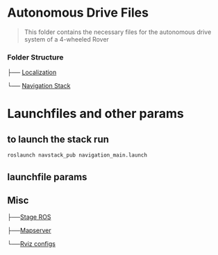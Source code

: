 # Autonomous Drive Files

> This folder contains the necessary files for the autonomous drive system of a 4-wheeled Rover


### Folder Structure

├── [Localization](https://github.com/Adipks/autonomous_navigation/blob/main/localization_data_pub/localization_data.md)

└── [Navigation Stack](https://github.com/Adipks/autonomous_navigation/blob/main/navstack_pub/autonomous_navigation.md)

# Launchfiles and other params

## to launch the stack run
```bash
roslaunch navstack_pub navigation_main.launch
```

## launchfile params

## Misc

├──[Stage ROS](https://github.com/Adipks/autonomous_navigation/blob/main/Readme_stageros.md)

├──[Mapserver](https://github.com/Adipks/autonomous_navigation/blob/main/mapserver.md)

└──[Rviz configs](https://github.com/Adipks/autonomous_navigation/blob/main/navstack_pub/rviz/rviz_navigation.rviz)
